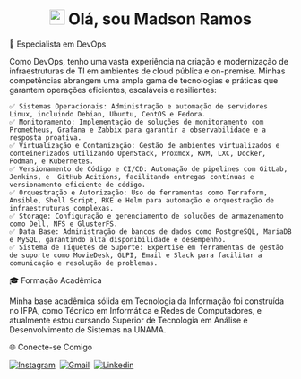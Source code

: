 <h1 align="center"><img src="https://media.giphy.com/media/hvRJCLFzcasrR4ia7z/giphy.gif" width="27px" height="27px"></img> Olá, sou Madson Ramos</h1>

🔧 Especialista em DevOps

Como DevOps, tenho uma vasta experiência na criação e modernização de infraestruturas de TI em ambientes de cloud pública e on-premise. Minhas competências abrangem uma ampla gama de tecnologias e práticas que garantem operações eficientes, escaláveis e resilientes:

```
✅ Sistemas Operacionais: Administração e automação de servidores Linux, incluindo Debian, Ubuntu, CentOS e Fedora.
✅ Monitoramento: Implementação de soluções de monitoramento com Prometheus, Grafana e Zabbix para garantir a observabilidade e a resposta proativa.
✅ Virtualização e Contanização: Gestão de ambientes virtualizados e conteinerizados utilizando OpenStack, Proxmox, KVM, LXC, Docker, Podman, e Kubernetes.
✅ Versionamento de Código e CI/CD: Automação de pipelines com GitLab, Jenkins, e  GitHub Acitions, facilitando entregas contínuas e versionamento eficiente de código.
✅ Orquestração e Autorização: Uso de ferramentas como Terraform, Ansible, Shell Script, RKE e Helm para automação e orquestração de infraestruturas complexas.
✅ Storage: Configuração e gerenciamento de soluções de armazenamento como Dell, NFS e GlusterFS.
✅ Data Base: Administração de bancos de dados como PostgreSQL, MariaDB e MySQL, garantindo alta disponibilidade e desempenho.
✅ Sistema de Tíquetes de Suporte: Expertise em ferramentas de gestão de suporte como MovieDesk, GLPI, Email e Slack para facilitar a comunicação e resolução de problemas.
```

🎓 Formação Acadêmica

Minha base acadêmica sólida em Tecnologia da Informação foi construída no IFPA, como Técnico em Informática e Redes de Computadores, e atualmente estou cursando Superior de Tecnologia em Análise e Desenvolvimento de Sistemas na UNAMA.

🌐 Conecte-se Comigo

[![Instagram](https://img.shields.io/badge/Instagram-E4405F?style=for-the-badge&logo=instagram&logoColor=white)](https://www.instagram.com/_madson.ramos/)&nbsp;
[![Gmail](https://img.shields.io/badge/Gmail-D14836?style=for-the-badge&logo=gmail&logoColor=white)](https://mail.google.com/mail/u/0/?fs=1&to=madson.adm7@gmail.com&su=Contato+-+via+perfil+github&body=Ol%C3%A1+Madson+Tudo+bem?&tf=cm)&nbsp;
[![Linkedin](https://img.shields.io/badge/LinkedIn-0077B5?style=for-the-badge&logo=linkedin&logoColor=white)](https://www.linkedin.com/in/madson-ramos/)&nbsp;
